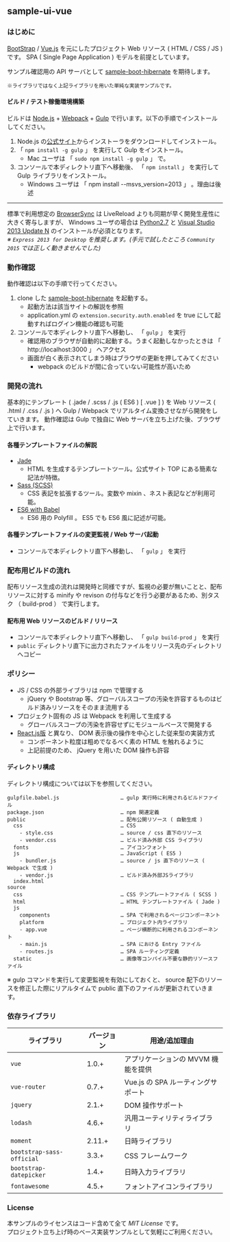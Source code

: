 sample-ui-vue
---

### はじめに

[BootStrap](http://getbootstrap.com/) / [Vue.js](http://jp.vuejs.org/) を元にしたプロジェクト Web リソース ( HTML / CSS / JS ) です。 SPA ( Single Page Application ) モデルを前提としています。  

サンプル確認用の API サーバとして [sample-boot-hibernate](https://github.com/jkazama/sample-boot-hibernate) を期待します。

`※ライブラリではなく上記ライブラリを用いた単純な実装サンプルです。`

#### ビルド / テスト稼働環境構築

ビルドは [Node.js](http://nodejs.jp/) + [Webpack](https://webpack.github.io/) + [Gulp](http://gulpjs.com/) で行います。以下の手順でインストールしてください。

1. Node.js の[公式サイト](http://nodejs.jp/)からインストーラをダウンロードしてインストール。
1. 「 `npm install -g gulp` 」 を実行して Gulp をインストール。
    - Mac ユーザは 「 `sudo npm install -g gulp` 」 で。
1. コンソールで本ディレクトリ直下へ移動後、 「 `npm install` 」 を実行して Gulp ライブラリをインストール。
    - Windows ユーザは 「 npm install --msvs_version=2013 」 。理由は後述

---

標準で利用想定の [BrowserSync](http://www.browsersync.io/) は LiveReload よりも同期が早く開発生産性に大きく寄与しますが、 Windows ユーザの場合は [Python2.7](https://www.python.org/) と [Visual Studio 2013 Update N](https://www.visualstudio.com/downloads/download-visual-studio-vs) のインストールが必須となります。  
*※ `Express 2013 for Desktop` を推奨します。(手元で試したところ `Community 2015` では正しく動きませんでした)*

### 動作確認

動作確認は以下の手順で行ってください。

1. clone した [sample-boot-hibernate](https://github.com/jkazama/sample-boot-hibernate) を起動する。
    - 起動方法は該当サイトの解説を参照
    - application.yml の `extension.security.auth.enabled` を true にして起動すればログイン機能の確認も可能
1. コンソールで本ディレクトリ直下へ移動し、 「 `gulp` 」 を実行
    - 確認用のブラウザが自動的に起動する。うまく起動しなかったときは 「 http://localhost:3000 」 へアクセス
    - 画面が白く表示されてしまう時はブラウザの更新を押してみてください
        - webpack のビルドが間に合っていない可能性が高いため

### 開発の流れ

基本的にテンプレート ( .jade / .scss / .js ( ES6 ) [ .vue ] ) を Web リソース ( .html / .css / .js ) へ Gulp / Webpack でリアルタイム変換させながら開発をしていきます。
動作確認は Gulp で独自に Web サーバを立ち上げた後、ブラウザ上で行います。  

#### 各種テンプレートファイルの解説

- [Jade](http://jade-lang.com/)
    - HTML を生成するテンプレートツール。公式サイト TOP にある簡素な記法が特徴。
- [Sass (SCSS)](http://sass-lang.com/)
    - CSS 表記を拡張するツール。変数や mixin 、ネスト表記などが利用可能。
- [ES6 with Babel](https://babeljs.io/)
    - ES6 用の Polyfill 。 ES5 でも ES6 風に記述が可能。

#### 各種テンプレートファイルの変更監視 / Web サーバ起動

+ コンソールで本ディレクトリ直下へ移動し、 「 `gulp` 」 を実行

### 配布用ビルドの流れ

配布リソース生成の流れは開発時と同様ですが、監視の必要が無いことと、配布リソースに対する minify や revison の付与などを行う必要があるため、別タスク （ build-prod ） で実行します。

#### 配布用 Web リソースのビルド / リリース

+ コンソールで本ディレクトリ直下へ移動し、 「 `gulp build-prod` 」 を実行
+ `public` ディレクトリ直下に出力されたファイルをリリース先のディレクトリへコピー

### ポリシー

- JS / CSS の外部ライブラリは npm で管理する
    - jQuery や Bootstrap 等、グローバルスコープの汚染を許容するものはビルド済みリソースをそのまま流用する
- プロジェクト固有の JS は Webpack を利用して生成する
    - グローバルスコープの汚染を許容せずにモジュールベースで開発する
- [React.js版](https://github.com/jkazama/sample-ui-react) と異なり、 DOM 表示後の操作を中心とした従来型の実装方式
    - コンポーネント粒度は粗めでなるべく素の HTML を触れるように
    - 上記前提のため、 jQuery を用いた DOM 操作も許容

#### ディレクトリ構成

ディレクトリ構成については以下を参照してください。

```
gulpfile.babel.js                    … gulp 実行時に利用されるビルドファイル
package.json                         … npm 関連定義
public                               … 配布公開リソース ( 自動生成 )
  css                                … CSS
    - style.css                      … source / css 直下のリソース
    - vendor.css                     … ビルド済み外部 CSS ライブラリ
  fonts                              … アイコンフォント
  js                                 … JavaScript ( ES5 )
    - bundler.js                     … source / js 直下のリソース ( Webpack で生成 )
    - vendor.js                      … ビルド済み外部JSライブラリ
  index.html
source
  css                                … CSS テンプレートファイル ( SCSS )
  html                               … HTML テンプレートファイル ( Jade )
  js
    components                       … SPA で利用されるページコンポーネント
    platform                         … プロジェクト内ライブラリ
    - app.vue                        … ページ横断的に利用されるコンポーネント
    - main.js                        … SPA における Entry ファイル
    - routes.js                      … SPA ルーティング定義
  static                             … 画像等コンパイル不要な静的リソースファイル
```

※ gulp コマンドを実行して変更監視を有効にしておくと、 source 配下のリソースを修正した際にリアルタイムで public 直下のファイルが更新されていきます。

### 依存ライブラリ

| ライブラリ                    | バージョン   | 用途/追加理由 |
| ------------------------- | -------- | ------------- |
| `vue`                     | 1.0.+    | アプリケーションの MVVM 機能を提供 |
| `vue-router`              | 0.7.+    | Vue.js の SPA ルーティングサポート |
| `jquery`                  | 2.1.+    | DOM 操作サポート |
| `lodash`                  | 4.6.+    | 汎用ユーティリティライブラリ |
| `moment`                  | 2.11.+   | 日時ライブラリ |
| `bootstrap-sass-official` | 3.3.+    | CSS フレームワーク |
| `bootstrap-datepicker`    | 1.4.+    | 日時入力ライブラリ |
| `fontawesome`             | 4.5.+    | フォントアイコンライブラリ |

### License

本サンプルのライセンスはコード含めて全て *MIT License* です。  
プロジェクト立ち上げ時のベース実装サンプルとして気軽にご利用ください。
